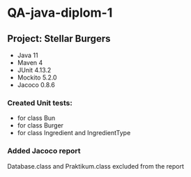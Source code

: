 # QA-java-diplom-1

## Project: Stellar Burgers

- Java 11
- Maven 4
- JUnit 4.13.2
- Mockito 5.2.0
- Jacoco 0.8.6

### Created Unit tests:

- for class Bun
- for class Burger
- for class Ingredient and IngredientType

### Added Jacoco report

Database.class and Praktikum.class excluded from the report